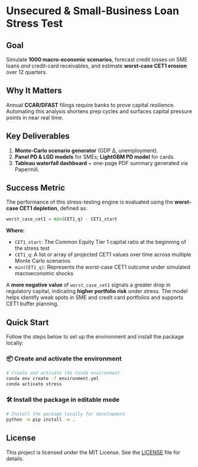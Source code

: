 # Unsecured & Small-Business Loan Stress Test

## Goal
Simulate **1000 macro-economic scenarios**, forecast credit losses on SME loans *and* credit-card receivables, and estimate **worst-case CET1 erosion** over 12 quarters.

## Why It Matters
Annual **CCAR/DFAST** filings require banks to prove capital resilience. Automating this analysis shortens prep cycles and surfaces capital pressure points in near real time.

## Key Deliverables
1. **Monte-Carlo scenario generator** (GDP ∆, unemployment).  
2. **Panel PD & LGD models** for SMEs; **LightGBM PD model** for cards.  
3. **Tableau waterfall dashboard** + one-page PDF summary generated via Papermill.

## Success Metric

The performance of this stress-testing engine is evaluated using the **worst-case CET1 depletion**, defined as:

```python
worst_case_cet1 = min(CET1_q) - CET1_start
```

**Where:**

- `CET1_start`: The Common Equity Tier 1 capital ratio at the beginning of the stress test  
- `CET1_q`: A list or array of projected CET1 values over time across multiple Monte Carlo scenarios  
- `min(CET1_q)`: Represents the worst-case CET1 outcome under simulated macroeconomic shocks  

A **more negative value** of `worst_case_cet1` signals a greater drop in regulatory capital, indicating **higher portfolio risk** under stress. The model helps identify weak spots in SME and credit card portfolios and supports CET1 buffer planning.

## Quick Start

Follow the steps below to set up the environment and install the package locally:

### 📦 Create and activate the environment

```bash
# Create and activate the Conda environment
conda env create -f environment.yml
conda activate stress
```

### 🛠️ Install the package in editable mode

```bash
# Install the package locally for development
python -m pip install -e .
```

## License

This project is licensed under the MIT License. See the [LICENSE](LICENSE) file for details.
